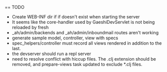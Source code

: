 == TODO
* Create WEB-INF dir if if doesn't exist when starting the server
* It seems like the core-handler used by GaeshiDevServlet is not being reloaded by fresh
* _ah/admin/backends and _ah/admin/inboundmail routes aren't working
* generate sample model, controller, view with specs
* spec_helpers/controller must record all views rendered in addition to the last.
* the devserver should run a repl server
* need to resolve conflict with hiccup files. The .clj extension should be removed, and prepare-views task updated to exclude *.clj files.